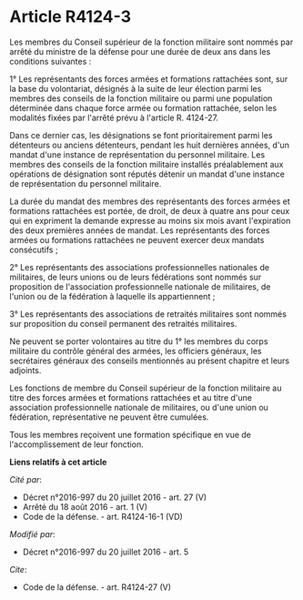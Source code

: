 # Article R4124-3

Les membres du Conseil supérieur de la fonction militaire sont nommés par arrêté du ministre de la défense pour une durée de
deux ans dans les conditions suivantes : 

1° Les représentants des forces armées et formations rattachées sont, sur la base du volontariat, désignés à la suite de leur
élection parmi les membres des conseils de la fonction militaire ou parmi une population déterminée dans chaque force armée
ou formation rattachée, selon les modalités fixées par l'arrêté prévu à l'article R. 4124-27. 

Dans ce dernier cas, les désignations se font prioritairement parmi les détenteurs ou anciens détenteurs, pendant les huit
dernières années, d'un mandat d'une instance de représentation du personnel militaire. Les membres des conseils de la
fonction militaire installés préalablement aux opérations de désignation sont réputés détenir un mandat d'une instance de
représentation du personnel militaire. 

La durée du mandat des membres des représentants des forces armées et formations rattachées est portée, de droit, de deux à
quatre ans pour ceux qui en expriment la demande expresse au moins six mois avant l'expiration des deux premières années de
mandat. Les représentants des forces armées ou formations rattachées ne peuvent exercer deux mandats consécutifs ; 

2° Les représentants des associations professionnelles nationales de militaires, de leurs unions ou de leurs fédérations sont
nommés sur proposition de l'association professionnelle nationale de militaires, de l'union ou de la fédération à laquelle
ils appartiennent ; 

3° Les représentants des associations de retraités militaires sont nommés sur proposition du conseil permanent des retraités
militaires. 

Ne peuvent se porter volontaires au titre du 1° les membres du corps militaire du contrôle général des armées, les officiers
généraux, les secrétaires généraux des conseils mentionnés au présent chapitre et leurs adjoints. 

Les fonctions de membre du Conseil supérieur de la fonction militaire au titre des forces armées et formations rattachées et
au titre d'une association professionnelle nationale de militaires, ou d'une union ou fédération, représentative ne peuvent
être cumulées. 

Tous les membres reçoivent une formation spécifique en vue de l'accomplissement de leur fonction.

**Liens relatifs à cet article**

_Cité par_:

  - Décret n°2016-997 du 20 juillet 2016 - art. 27 (V)
  - Arrêté du 18 août 2016 - art. 1 (V)
  - Code de la défense. - art. R4124-16-1 (VD)

_Modifié par_:

  - Décret n°2016-997 du 20 juillet 2016 - art. 5

_Cite_:

  - Code de la défense. - art. R4124-27 (V)

